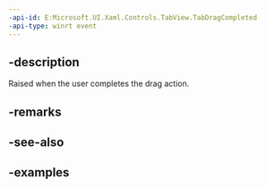```yaml
---
-api-id: E:Microsoft.UI.Xaml.Controls.TabView.TabDragCompleted
-api-type: winrt event
---
```


## -description

Raised when the user completes the drag action.

## -remarks

## -see-also

## -examples

